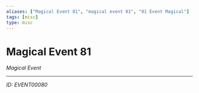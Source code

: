 ```yaml
---
aliases: ["Magical Event 81", "magical event 81", "81 Event Magical"]
tags: [misc]
type: misc
---
```


# Magical Event 81

*Magical Event*

---
*ID: EVENT00080*